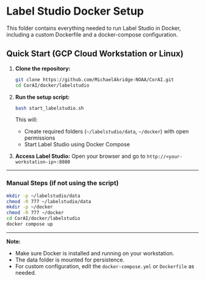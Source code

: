 # Label Studio Docker Setup

This folder contains everything needed to run Label Studio in Docker, including a custom Dockerfile and a docker-compose configuration.

## Quick Start (GCP Cloud Workstation or Linux)

1. **Clone the repository:**
   ```sh
   git clone https://github.com/MichaelAkridge-NOAA/CorAI.git
   cd CorAI/docker/labelstudio
   ```

2. **Run the setup script:**
   ```sh
   bash start_labelstudio.sh
   ```
   This will:
   - Create required folders (`~/labelstudio/data`, `~/docker`) with open permissions
   - Start Label Studio using Docker Compose

3. **Access Label Studio:**
   Open your browser and go to `http://<your-workstation-ip>:8080`

---

### Manual Steps (if not using the script)
```sh
mkdir -p ~/labelstudio/data
chmod -R 777 ~/labelstudio/data
mkdir -p ~/docker
chmod -R 777 ~/docker
cd CorAI/docker/labelstudio
docker compose up
```

---

**Note:**
- Make sure Docker is installed and running on your workstation.
- The data folder is mounted for persistence.
- For custom configuration, edit the `docker-compose.yml` or `Dockerfile` as needed.
